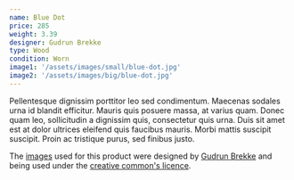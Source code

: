 ```yaml
---
name: Blue Dot
price: 285
weight: 3.39
designer: Gudrun Brekke
type: Wood
condition: Worn
image1: '/assets/images/small/blue-dot.jpg'
image2: '/assets/images/big/blue-dot.jpg'
---
```


Pellentesque dignissim porttitor leo sed condimentum. Maecenas sodales urna id blandit efficitur. Mauris quis posuere massa, at varius quam. Donec quam leo, sollicitudin a dignissim quis, consectetur quis urna. Duis sit amet est at dolor ultrices eleifend quis faucibus mauris. Morbi mattis suscipit suscipit. Proin ac tristique purus, sed finibus justo.

The [images][flickr] used for this product were designed by [Gudrun Brekke][designer] and being used under the [creative common's licence][licence].

[flickr]: http://www.flickr.com/photos/50290212@N05/15455617174
[designer]: http://www.behance.net/Gudrun
[licence]: http://creativecommons.org/licenses/by/2.0